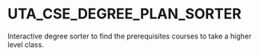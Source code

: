 # UTA_CSE_DEGREE_PLAN_SORTER
Interactive degree sorter to find the prerequisites courses to take a higher level class.
